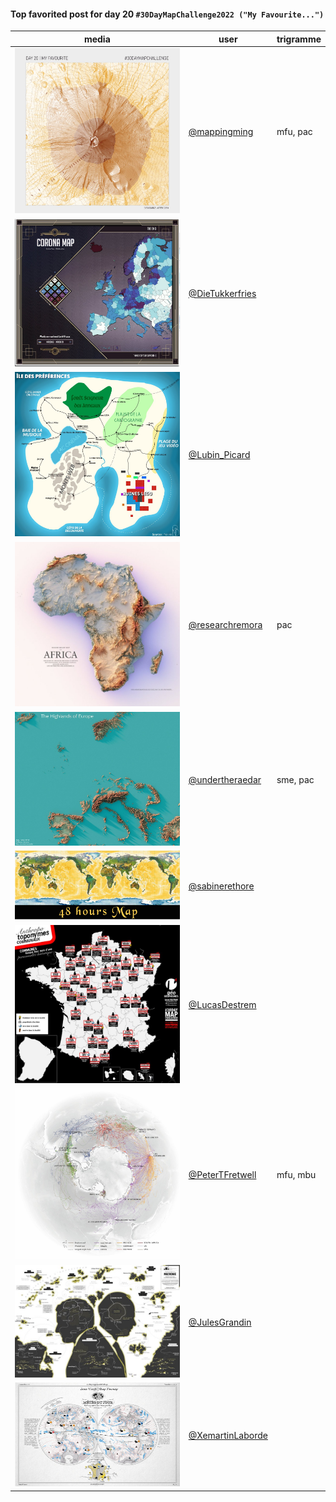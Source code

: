 #### Top favorited post for day 20 `#30DayMapChallenge2022 ("My Favourite...")`
| media | user | trigramme |
|-------|------|-----------|
| ![image](../uploads/8b0817939874c01db27d452b115e7897/image.png) | [@mappingming](https://twitter.com/mappingming/status/1595059021911887873) | mfu, pac |
| ![image](../uploads/f5c0abf925c4c85294c1a5b287a25fb3/image.png) | [@DieTukkerfries](https://twitter.com/DieTukkerfries/status/1594753024043487233) |  |
| ![image](../uploads/9ca68158ffcf5faadfe4a6623a85c5ab/image.png) | [@Lubin_Picard](https://twitter.com/Lubin_Picard/status/1594578857977184261) |  |
| ![image](../uploads/3a482ae02ae5dad09adaf81c768a8b88/image.png) | [@researchremora](https://twitter.com/researchremora/status/1594314767165956096) | pac |
| ![image](../uploads/18edc82596a7c69b31c3e618e13bb6f0/image.png) | [@undertheraedar](https://twitter.com/undertheraedar/status/1594313332575637507) | sme, pac |
| ![image](../uploads/66d2cff57fbe01e997dc45b85d866591/image.png) | [@sabinerethore](https://twitter.com/sabinerethore/status/1594298073735479298) |  |
| ![image](../uploads/10a969c7ded6b7b83fe16b74c6ad603b/image.png) | [@LucasDestrem](https://twitter.com/LucasDestrem/status/1594759617824833537) |  |
| ![image](../uploads/89e1cab99a4537745207b2421f442525/image.png) | [@PeterTFretwell](https://twitter.com/PeterTFretwell/status/1594265825103544320) | mfu, mbu |
| ![image](../uploads/b6ce3c439dc9695da7861bf6e4913c9d/image.png) | [@JulesGrandin](https://twitter.com/JulesGrandin/status/1594229052990185473) |  |
| ![image](../uploads/18cb9952d26b3222abd36cec0a383bb6/image.png) | [@XemartinLaborde](https://twitter.com/XemartinLaborde/status/1594455590977572865) |  |

